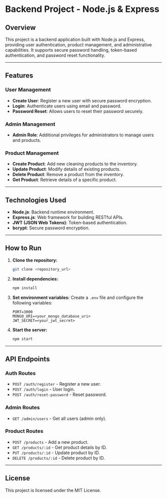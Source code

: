 # Backend Project - Node.js & Express

## Overview
This project is a backend application built with Node.js and Express, providing user authentication, product management, and administrative capabilities. It supports secure password handling, token-based authentication, and password reset functionality.

---

## Features

### User Management
- **Create User**: Register a new user with secure password encryption.
- **Login**: Authenticate users using email and password.
- **Password Reset**: Allows users to reset their password securely.

### Admin Management
- **Admin Role**: Additional privileges for administrators to manage users and products.

### Product Management
- **Create Product**: Add new cleaning products to the inventory.
- **Update Product**: Modify details of existing products.
- **Delete Product**: Remove a product from the inventory.
- **Get Product**: Retrieve details of a specific product.

---

## Technologies Used
- **Node.js**: Backend runtime environment.
- **Express.js**: Web framework for building RESTful APIs.
- **JWT (JSON Web Tokens)**: Token-based authentication.
- **bcrypt**: Secure password encryption.

---

## How to Run

1. **Clone the repository:**
   ```bash
   git clone <repository_url>
   ```
2. **Install dependencies:**
   ```bash
   npm install
   ```
3. **Set environment variables:**
   Create a `.env` file and configure the following variables:
   ```env
   PORT=3000
   MONGO_URI=<your_mongo_database_uri>
   JWT_SECRET=<your_jwt_secret>
   ```
4. **Start the server:**
   ```bash
   npm start
   ```

---

## API Endpoints

### **Auth Routes**
- `POST /auth/register` - Register a new user.
- `POST /auth/login` - User login.
- `POST /auth/reset-password` - Reset password.

### **Admin Routes**
- `GET /admin/users` - Get all users (admin only).

### **Product Routes**
- `POST /products` - Add a new product.
- `GET /products/:id` - Get product details by ID.
- `PUT /products/:id` - Update product by ID.
- `DELETE /products/:id` - Delete product by ID.

---

## License
This project is licensed under the MIT License.
